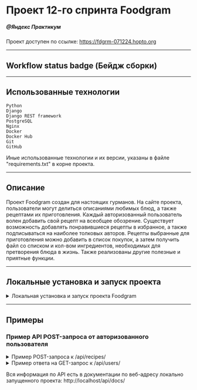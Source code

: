 # Проект 12-го спринта Foodgram
##### @Яндекс Практикум

Проект доступен по ссылке: https://fdgrm-071224.hopto.org

***

## Workflow status badge (Бейдж сборки)


***

## Использованные технологии
```
Python
Django
Django REST framework
PostgreSQL
Nginx
Docker
Docker Hub
Git
GitHub
```

Иные использованные технологии и их версии, указаны в файле "requirements.txt" в корне проекта.

***

## Описание

Проект Foodgram создан для настоящих гурманов. На сайте проекта, пользователи могут делиться описаниями любимых блюд, а также рецептами их приготовления. Каждый авторизованный пользователь волен добавить свой рецепт на всеобщее обозрение. Существует возможность добавлять понравившиеся рецепты в избранное, а также подписываться на наиболее толковых авторов. Рецепты выбранные для приготовления можно добавить в список покупок, а затем получить файл со списком и кол-вом ингредиентов, необходимых для претворения блюда в жизнь. Также реализованы другие полезные и приятные функции.

***

## Локальные установка и запуск проекта

<details>
  <summary><b<strong>Локальная установка и запуск проекта Foodgram</strong></b></summary>

1. Убедитесь, что у Вас развернуты виртуальная машина и Docker

2. Клонируйте проект foodgram с GitHub:
  ```bash
  git clone https://github.com/pretype/foodgram
  ```

3. Перейдите в локальную директорию проекта foodgram

4. Из корневой директории проекта, перейдите в директорию "infra" и создайте файл ".env", внесите в него переменные, указанные ниже, и их значения:
```
SECRET_KEY
ALLOWED_IP
ALLOWED_DOMAIN
POSTGRES_USER
POSTGRES_PASSWORD
POSTGRES_DB
DB_HOST
DB_PORT
```

5. Из корневой директории infra запустите Docker-compose

  ```bash
  docker compose up
  ```

6. В другом терминале, из директории infra, выполните миграции, сбор и копировании статики

  ```bash
  docker compose -f docker-compose.yml exec backend python manage.py makemigrations
  docker compose -f docker-compose.yml exec backend python manage.py migrate
  docker compose -f docker-compose.yml exec backend python manage.py collectstatic
  docker compose -f docker-compose.yml exec backend cp -r /app/collected_static/. /backend_static
  ```

Проект будет доступен по веб-адресу:
http://localhost/

</details>

***

## Примеры
### Пример API POST-запроса от авторизованного пользователя

<details>
  <summary><b<strong>Пример POST-запроса к /api/recipes/</strong></b></summary>

<details>
  <summary>Тело запроса:</summary>

```
{
  "ingredients": [
    {
      "id": 1,
      "amount": 5
    },
    {
      "id": 2,
      "amount": 10
    }
  ],
  "tags": [
    1,
    2
  ],
  "image": "data:image/png;base64,iVBORw0KGgoAAAANSUhEUgAAAAEAAAABAgMAAABieywaAAAACVBMVEUAAAD///9fX1/S0ecCAAAACXBIWXMAAA7EAAAOxAGVKw4bAAAACklEQVQImWNoAAAAggCByxOyYQAAAABJRU5ErkJggg==",
  "name": "Нечто съедобное (это не точно)",
  "text": "Приготовьте как нибудь эти ингредиеты",
  "cooking_time": 5
}

```
</details>

Статус ответа: 201 CREATED.
<details>
  <summary>Тело ответа на запрос:</summary>

```
{
    "id": 1,
    "author": {
        "id": 3,
        "email": "second_user@email.org",
        "username": "second-user",
        "first_name": "Андрей",
        "last_name": "Макаревский",
        "is_subscribed": false,
        "avatar": null
    },
    "name": "Нечто съедобное (это не точно)",
    "text": "Приготовьте как нибудь эти ингредиеты",
    "tags": [
        {
            "id": 1,
            "name": "завтрак",
            "slug": "brkfst"
        },
        {
            "id": 2,
            "name": "обед",
            "slug": "lnch"
        }
    ],
    "ingredients": [
        {
            "id": 1,
            "name": "хлеб",
            "measurement_unit": "шт.",
            "amount": 5
        },
        {
            "id": 3,
            "name": "соль",
            "measurement_unit": "г.",
            "amount": 10
        }
    ],
    "image": "http://localhost/media/recipes/images/temp_Vlil6Ir.png",
    "cooking_time": 5,
    "is_favorited": false,
    "is_in_shopping_cart": false
}

```

</details>

</details>

<details>
  <summary><b<strong>Пример ответа на GET-запрос к /api/users/</strong></b></summary>

```
{
    "count": 4,
    "next": null,
    "previous": null,
    "results": [
        {
            "id": 1,
            "email": "a@a.aa",
            "username": "A",
            "first_name": "A",
            "last_name": "A",
            "is_subscribed": false,
            "avatar": "http://localhost/media/users/avatars/temp_IQGvEfo.png"
        },
        {
            "id": 3,
            "email": "second_user@email.org",
            "username": "second-user",
            "first_name": "Андрей",
            "last_name": "Макаревский",
            "is_subscribed": false,
            "avatar": null
        },
        {
            "id": 4,
            "email": "third-user@user.ru",
            "username": "third-user-username",
            "first_name": "Гордон",
            "last_name": "Рамзиков",
            "is_subscribed": false,
            "avatar": null
        },
        {
            "id": 2,
            "email": "vivanov@yandex.ru",
            "username": "vasya.ivanov",
            "first_name": "Вася",
            "last_name": "Иванов",
            "is_subscribed": false,
            "avatar": null
        }
    ]
}

```

</details>

Вся информация по API есть в документации по веб-адресу локально запущенного проекта: http://localhost/api/docs/
